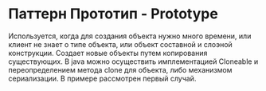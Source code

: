 Паттерн Прототип - Prototype
============================
Используется, когда для создания объекта нужно много времени, или клиент не знает
о типе объекта, или объект составной и слоэной конструкции.
Создает новые объекты путем копирования существующих. В java можно осуществить 
имплементацией Cloneable и переопределением метода clone для объекта, либо механизмом
сериализации.
В примере рассмотрен первый случай.
